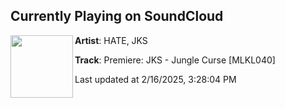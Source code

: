 ## Currently Playing on SoundCloud

[<img align="left" width="100" src="https://i1.sndcdn.com/artworks-UzsajTiy1GGuYp7v-h8ij6g-t500x500.jpg">](https://soundcloud.com/hate_music/premiere-jks-jungle-curse-mlkl040?in=saxurn/sets/blockbussin)

**Artist**: HATE, JKS 

**Track**: Premiere: JKS - Jungle Curse [MLKL040]

Last updated at 2/16/2025, 3:28:04 PM
